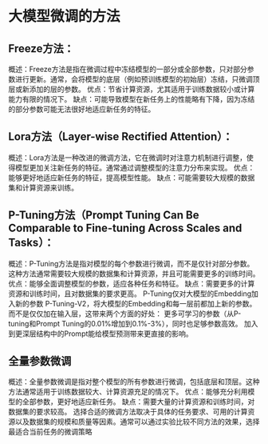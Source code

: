 # 大模型微调的方法
## Freeze方法：

概述：Freeze方法是指在微调过程中冻结模型的一部分或全部参数，只对部分参数进行更新。通常，会将模型的底层（例如预训练模型的初始层）冻结，只微调顶层或新添加的层的参数。
优点：节省计算资源，尤其适用于训练数据较小或计算能力有限的情况下。
缺点：可能导致模型在新任务上的性能略有下降，因为冻结的部分参数可能无法很好地适应新任务的特征。


## Lora方法（Layer-wise Rectified Attention）：
概述：Lora方法是一种改进的微调方法，它在微调时对注意力机制进行调整，使得模型更加关注新任务的特征。通常通过调整模型的注意力分布来实现。
优点：能够更好地适应新任务的特征，提高模型性能。
缺点：可能需要较大规模的数据集和计算资源来训练。


## P-Tuning方法（Prompt Tuning Can Be Comparable to Fine-tuning Across Scales and Tasks）：
概述：P-Tuning方法是指对模型的每个参数进行微调，而不是仅针对部分参数。这种方法通常需要较大规模的数据集和计算资源，并且可能需要更多的训练时间。
优点：能够全面调整模型的参数，适应各种任务和特征。
缺点：需要更多的计算资源和训练时间，且对数据集的要求更高。
P-Tuning仅对大模型的Embedding加入新的参数
P-Tuning-V2，将大模型的Embedding和每一层前都加上新的参数。而不是仅仅加在输入层，这带来两个方面的好处：
更多可学习的参数（从P-tuning和Prompt Tuning的0.01%增加到0.1%-3%），同时也足够参数高效。
加入到更深层结构中的Prompt能给模型预测带来更直接的影响。

## 全量参数微调
概述：全量参数微调是指对整个模型的所有参数进行微调，包括底层和顶层。这种方法通常适用于训练数据较大、计算资源充足的情况下。
优点：能够充分利用模型的全部参数，更好地适应新任务。
缺点：需要大量的计算资源和训练时间，对数据集的要求较高。
选择合适的微调方法取决于具体的任务要求、可用的计算资源以及数据集的规模和质量等因素。通常可以通过实验比较不同方法的效果，选择最适合当前任务的微调策略
